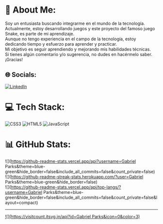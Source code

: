 # 💫 About Me:
Soy un entusiasta buscando integrarme en el mundo de la tecnología.<br>Actualmente, estoy desarrollando juegos y este proyecto del famoso juego Snake, es parte de mi aprendizaje.<br>Aunque no tengo experiencia en el campo de la tecnología, estoy dedicando tiempo y esfuerzo para aprender y practicar.<br>Mi objetivo es seguir aprendiendo y mejorando mis habilidades técnicas.<br>Si tienes algún comentario y/o sugerencia, no dudes en hacérmelo saber.<br>¡Gracias!


## 🌐 Socials:
[![LinkedIn](https://img.shields.io/badge/LinkedIn-%230077B5.svg?logo=linkedin&logoColor=white)](https://linkedin.com/in/https://www.linkedin.com/in/gabriel-parks-041500202/) 

# 💻 Tech Stack:
![CSS3](https://img.shields.io/badge/css3-%231572B6.svg?style=for-the-badge&logo=css3&logoColor=white) ![HTML5](https://img.shields.io/badge/html5-%23E34F26.svg?style=for-the-badge&logo=html5&logoColor=white) ![JavaScript](https://img.shields.io/badge/javascript-%23323330.svg?style=for-the-badge&logo=javascript&logoColor=%23F7DF1E)
# 📊 GitHub Stats:
![](https://github-readme-stats.vercel.app/api?username=Gabriel Parks&theme=blue-green&hide_border=false&include_all_commits=false&count_private=false)<br/>
![](https://github-readme-streak-stats.herokuapp.com/?user=Gabriel Parks&theme=blue-green&hide_border=false)<br/>
![](https://github-readme-stats.vercel.app/api/top-langs/?username=Gabriel Parks&theme=blue-green&hide_border=false&include_all_commits=false&count_private=false&layout=compact)

---
[![](https://visitcount.itsvg.in/api?id=Gabriel Parks&icon=0&color=3)](https://visitcount.itsvg.in)

<!-- Proudly created with GPRM ( https://gprm.itsvg.in ) -->